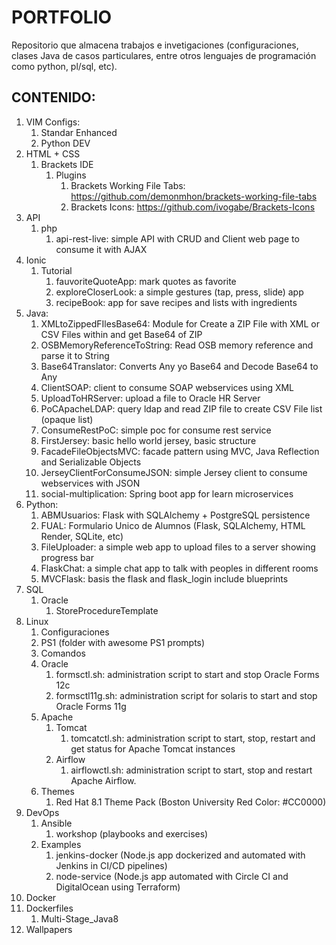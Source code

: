# PORTFOLIO
Repositorio que almacena trabajos e invetigaciones (configuraciones, clases Java de casos particulares, entre otros lenguajes de programación como python, pl/sql, etc).


## CONTENIDO:

1. VIM Configs:
   1. Standar Enhanced
   2. Python DEV
2. HTML + CSS
   1. Brackets IDE
      1. Plugins
         1. Brackets Working File Tabs: https://github.com/demonmhon/brackets-working-file-tabs
         2. Brackets Icons: https://github.com/ivogabe/Brackets-Icons
3. API
   1. php
      1. api-rest-live: simple API with CRUD and Client web page to consume it with AJAX
4. Ionic
   1. Tutorial
      1. fauvoriteQuoteApp: mark quotes as favorite
	  2. exploreCloserLook: a simple gestures (tap, press, slide) app
	  3. recipeBook: app for save recipes and lists with ingredients
5. Java:
   1. XMLtoZippedFIlesBase64: Module for Create a ZIP File with XML or CSV Files within and get Base64 of ZIP
   2. OSBMemoryReferenceToString: Read OSB memory reference and parse it to String
   3. Base64Translator: Converts Any yo Base64 and Decode Base64 to Any
   4. ClientSOAP: client to consume SOAP webservices using XML
   5. UploadToHRServer: upload a file to Oracle HR Server
   6. PoCApacheLDAP: query ldap and read ZIP file to create CSV File list (opaque list)
   7. ConsumeRestPoC: simple poc for consume rest service
   8. FirstJersey: basic hello world jersey, basic structure
   9. FacadeFileObjectsMVC: facade pattern using MVC, Java Reflection and Serializable Objects
   10. JerseyClientForConsumeJSON: simple Jersey client to consume webservices with JSON
   11. social-multiplication: Spring boot app for learn microservices
6. Python:
   1. ABMUsuarios: Flask with SQLAlchemy + PostgreSQL persistence
   2. FUAL: Formulario Unico de Alumnos (Flask, SQLAlchemy, HTML Render, SQLite, etc)
   3. FileUploader: a simple web app to upload files to a server showing progress bar
   4. FlaskChat: a simple chat app to talk with peoples in different rooms
   5. MVCFlask: basis the flask and flask_login include blueprints
7. SQL
   1. Oracle
      1. StoreProcedureTemplate
8. Linux
   1. Configuraciones
   2. PS1 (folder with awesome PS1 prompts)
   3. Comandos
   4. Oracle
      1. formsctl.sh: administration script to start and stop Oracle Forms 12c
      2. formsctl11g.sh: administration script for solaris to start and stop Oracle Forms 11g
   5. Apache
      1. Tomcat
         1. tomcatctl.sh: administration script to start, stop, restart and get status for Apache Tomcat instances
      2. Airflow
         1. airflowctl.sh: administration script to start, stop and restart Apache Airflow.
   6. Themes
      1. Red Hat 8.1 Theme Pack (Boston University Red Color: #CC0000)
9. DevOps
   1. Ansible
      1. workshop (playbooks and exercises)
   2. Examples
      1. jenkins-docker (Node.js app dockerized and automated with Jenkins in CI/CD pipelines)
      2. node-service (Node.js app automated with Circle CI and DigitalOcean using Terraform)
10. Docker
   1. Dockerfiles
      1. Multi-Stage_Java8
11. Wallpapers
